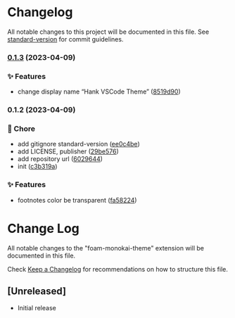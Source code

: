 # Changelog

All notable changes to this project will be documented in this file. See [standard-version](https://github.com/conventional-changelog/standard-version) for commit guidelines.

### [0.1.3](https://github.com/zjhcn/hank-monokai-theme/compare/v0.1.2...v0.1.3) (2023-04-09)


### ✨ Features

* change display name “Hank VSCode Theme” ([8519d90](https://github.com/zjhcn/hank-monokai-theme/commit/8519d909f97102a3913bb5cc08cde12644234afd))

### 0.1.2 (2023-04-09)


### 🚀 Chore

* add gitignore standard-version ([ee0c4be](https://github.com/zjhcn/hank-monokai-theme/commit/ee0c4be0fd4ff28811dce46b6fb731cdc5510aa2))
* add LICENSE, publisher ([29be576](https://github.com/zjhcn/hank-monokai-theme/commit/29be576902db66536efc207110053d3969db782e))
* add repository url ([6029644](https://github.com/zjhcn/hank-monokai-theme/commit/60296448e00aa3c0a431a449257bd00523c4c247))
* init ([c3b319a](https://github.com/zjhcn/hank-monokai-theme/commit/c3b319a4f0512d3b2bc911eb19c0692327bb6699))


### ✨ Features

* footnotes color be transparent ([fa58224](https://github.com/zjhcn/hank-monokai-theme/commit/fa582241fcfe1430237b3eefaea9c186f259d2f2))

# Change Log

All notable changes to the "foam-monokai-theme" extension will be documented in this file.

Check [Keep a Changelog](http://keepachangelog.com/) for recommendations on how to structure this file.

## [Unreleased]

- Initial release

